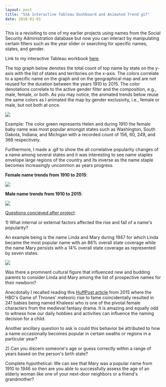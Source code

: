 ```yaml
---
layout: post
title: "SSA Interactive Tableau Dashboard and Animated Trend gif"
date: 2018-01-01
---
```

<p>This is a revisiting to one of my earlier projects using names from the Social Security Administration database but now you can interact by manipulating certain filters such as the year slider or searching for specific names, states, and gender.</p>
<p>Link to my interactive Tableau workbook <a href="https://public.tableau.com/views/Book2_19285/Dashboard?:embed=y&amp;:display_count=yes&amp;publish=yes&amp;:toolbar=no">here</a>.</p>
<p>The top graph below denotes the total count of top name by state on the y-axis with the list of states and territories on the x-axis. The colors correlate to a specific name on the graph and on the geographical map and are not reused for the duration between the years 1910 to 2015. The color denotations correlate to the active gender filter and the composition, e.g., male, female, or both. As you may notice, the animated trends below reuse the same colors as I animated the map by gender exclusivity, i.e., female or male, but not both at once.</p>
<p><img src="https://raw.githubusercontent.com/michaelip2/michaelip2.github.io/master/images/1910%20female%20us.png"/></p>
<p>Example: The color green represents Helen and during 1910 the female baby name was most popular amongst states such as Washington, South Dakota, Indiana, and Michigan with a recorded count of 156, 60, 249, and 368 respectively.</p>
<p>Furthermore, I made a .gif to show the all correlative popularity changes of a name among several states and it was interesting to see name staples envelope large regions of the country and its inverse as the name staple becomes increasingly uncommon as years progress.</p>
<p><strong>Female name trends from 1910 to 2015</strong>:</p>
<p><img src="https://raw.githubusercontent.com/michaelip2/michaelip2.github.io/master/images/1910%20-%202015%20female%20Name.gif" /></p>
<p><strong>Male name trends from 1910 to 2015</strong>:</p>
<p><img src="https://raw.githubusercontent.com/michaelip2/michaelip2.github.io/master/images/1910%20-%202015%20male%20Name.gif" /></p>
<p><u>Questions concieved after project</u>:</p>
<p>1) What internal or external factors affected the rise and fall of a name's popularity?</p>
<p>An example being is the name Linda and Mary during 1947 for which Linda became the most popular name with an 86% overall state coverage while the name Mary persists with a 14% overall state coverage as represented by seven states.</p>
<p><img src="https://raw.githubusercontent.com/michaelip2/michaelip2.github.io/master/images/1947%20female%20us.png"/></p>
<p>Was there a prominent cultural figure that influenced new and budding parents to consider Linda and Mary among the list of prospective names for their newborn?</p>
<p>Anecdotally I recalled reading this <a href="https://www.huffingtonpost.com/2015/04/08/game-of-thrones-baby-names_n_7018504.html">HuffPost article</a> from 2015 where the HBO's Game of Thrones' meteoric rise to fame coincidentally resulted in 241 babies being named Khaleesi who is one of the pivotal female characters from the medieval fantasy drama. It is amazing and equally odd to witness how our daily hobbies and activities can influence the naming decision for a child.</p>
<p>Another ancillary question to ask is could this behavior be attributed to how a name occasionally becomes popular in certain swaths or regions in a particular year?</p>
<p>2) Can you discern someone's age or guess correctly within a range of years based on the person's birth state?</p>
<p>Complete hypothetical: We can see that Mary was a popular name from 1910 to 1946 so then are you able to successfully assess the age of an elderly woman like one of your next-door neighbors or a friend's grandmother?</p>

